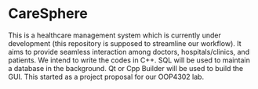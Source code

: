 # CareSphere
This is a healthcare management system which is currently under development (this repository is supposed to streamline our workflow). It aims to provide seamless interaction among doctors, hospitals/clinics, and patients. We intend to write the codes in C++. SQL will be used to maintain a database in the background. Qt or Cpp Builder will be used to build the GUI. This started as a project proposal for our OOP4302 lab.
